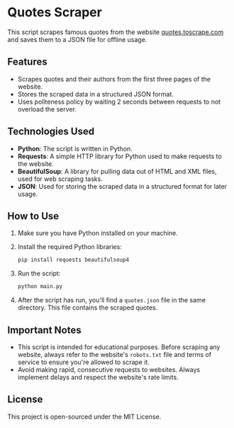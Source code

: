 # Quotes Scraper

This script scrapes famous quotes from the website [quotes.toscrape.com](http://quotes.toscrape.com) and saves them to a JSON file for offline usage.

## Features

- Scrapes quotes and their authors from the first three pages of the website.
- Stores the scraped data in a structured JSON format.
- Uses politeness policy by waiting 2 seconds between requests to not overload the server.

## Technologies Used

- **Python**: The script is written in Python.
- **Requests**: A simple HTTP library for Python used to make requests to the website.
- **BeautifulSoup**: A library for pulling data out of HTML and XML files, used for web scraping tasks.
- **JSON**: Used for storing the scraped data in a structured format for later usage.

## How to Use

1. Make sure you have Python installed on your machine.
2. Install the required Python libraries:

   ```bash
   pip install requests beautifulsoup4
   ```

3. Run the script:

   ```bash
   python main.py
   ```

4. After the script has run, you'll find a `quotes.json` file in the same directory. This file contains the scraped quotes.

## Important Notes

- This script is intended for educational purposes. Before scraping any website, always refer to the website's `robots.txt` file and terms of service to ensure you're allowed to scrape it.
- Avoid making rapid, consecutive requests to websites. Always implement delays and respect the website's rate limits.

## License

This project is open-sourced under the MIT License.
